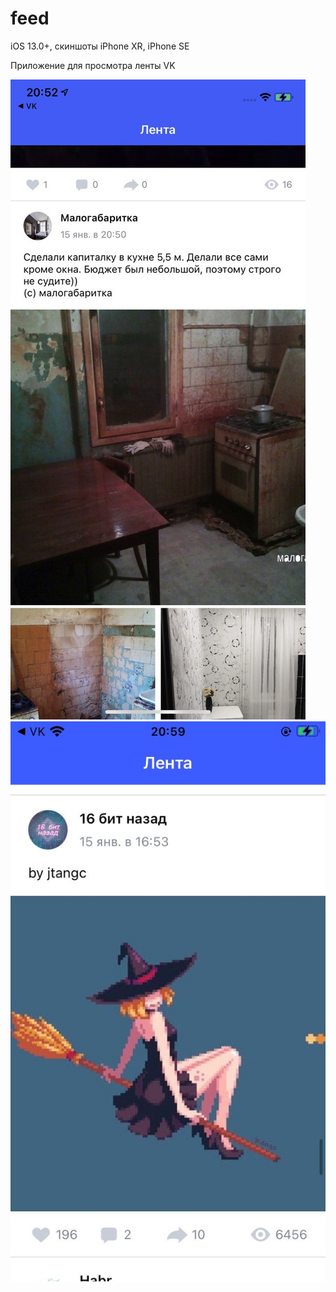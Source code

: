 # feed

  iOS 13.0+, скиншоты iPhone XR, iPhone SE

  Приложение для просмотра ленты VK

![alt text](https://github.com/MaximAfanasenko/feed/blob/master/big2.jpg?raw=true)
![alt text](https://github.com/MaximAfanasenko/feed/blob/master/small3.jpg?raw=true)
